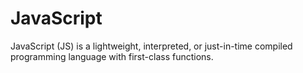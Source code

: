# JavaScript

JavaScript (JS) is a lightweight, interpreted, or just-in-time compiled programming language with first-class functions.